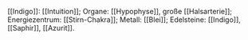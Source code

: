[[Indigo]]: [[Intuition]]; Organe: [[Hypophyse]], große [[Halsarterie]]; Energiezentrum: [[Stirn-Chakra]]; Metall: [[Blei]]; Edelsteine: [[Indigo]], [[Saphir]], [[Azurit]].